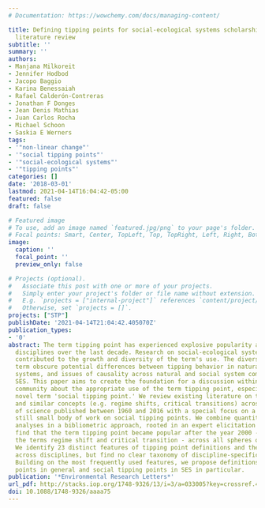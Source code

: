 ```yaml
---
# Documentation: https://wowchemy.com/docs/managing-content/

title: Defining tipping points for social-ecological systems scholarship - An interdisciplinary
  literature review
subtitle: ''
summary: ''
authors:
- Manjana Milkoreit
- Jennifer Hodbod
- Jacopo Baggio
- Karina Benessaiah
- Rafael Calderón-Contreras
- Jonathan F Donges
- Jean Denis Mathias
- Juan Carlos Rocha
- Michael Schoon
- Saskia E Werners
tags:
- '"non-linear change"'
- '"social tipping points"'
- '"social-ecological systems"'
- '"tipping points"'
categories: []
date: '2018-03-01'
lastmod: 2021-04-14T16:04:42-05:00
featured: false
draft: false

# Featured image
# To use, add an image named `featured.jpg/png` to your page's folder.
# Focal points: Smart, Center, TopLeft, Top, TopRight, Left, Right, BottomLeft, Bottom, BottomRight.
image:
  caption: ''
  focal_point: ''
  preview_only: false

# Projects (optional).
#   Associate this post with one or more of your projects.
#   Simply enter your project's folder or file name without extension.
#   E.g. `projects = ["internal-project"]` references `content/project/deep-learning/index.md`.
#   Otherwise, set `projects = []`.
projects: ["STP"]
publishDate: '2021-04-14T21:04:42.405070Z'
publication_types:
- '0'
abstract: The term tipping point has experienced explosive popularity across multiple
  disciplines over the last decade. Research on social-ecological systems (SES) has
  contributed to the growth and diversity of the term's use. The diverse uses of the
  term obscure potential differences between tipping behavior in natural and social
  systems, and issues of causality across natural and social system components in
  SES. This paper aims to create the foundation for a discussion within the SES research
  community about the appropriate use of the term tipping point, especially the relatively
  novel term 'social tipping point.' We review existing literature on tipping points
  and similar concepts (e.g. regime shifts, critical transitions) across all spheres
  of science published between 1960 and 2016 with a special focus on a recent and
  still small body of work on social tipping points. We combine quantitative and qualitative
  analyses in a bibliometric approach, rooted in an expert elicitation process. We
  find that the term tipping point became popular after the year 2000 - long after
  the terms regime shift and critical transition - across all spheres of science.
  We identify 23 distinct features of tipping point definitions and their prevalence
  across disciplines, but find no clear taxonomy of discipline-specific definitions.
  Building on the most frequently used features, we propose definitions for tipping
  points in general and social tipping points in SES in particular.
publication: '*Environmental Research Letters*'
url_pdf: http://stacks.iop.org/1748-9326/13/i=3/a=033005?key=crossref.431f996f1a30522f64f3b3d5201fe605
doi: 10.1088/1748-9326/aaaa75
---
```

